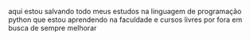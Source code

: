 aqui estou salvando todo meus estudos na linguagem de programação python que estou aprendendo na faculdade e cursos livres por fora em busca de sempre melhorar 

